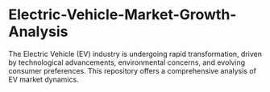 # Electric-Vehicle-Market-Growth-Analysis
The Electric Vehicle (EV) industry is undergoing rapid transformation, driven by technological advancements, environmental concerns, and evolving consumer preferences. This repository offers a comprehensive analysis of EV market dynamics.
